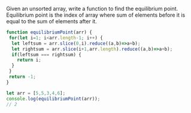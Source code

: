 Given an unsorted array, write a function to find the equilibrium point.
Equilibrium point is the index of array where sum of elements before it is equal to the sum of elements after it.

```javascript
function equilibriumPoint(arr) {
 for(let i=1; i<arr.length-1; i++) {
  let leftsum = arr.slice(0,i).reduce((a,b)=>a+b);
  let rightsum = arr.slice(i+1,arr.length).reduce((a,b)=>a+b);
  if(leftsum === rightsum) {
    return i;
  }
 }  
 return -1;
}

let arr = [5,5,3,4,6];
console.log(equilibriumPoint(arr));
// 2
```
